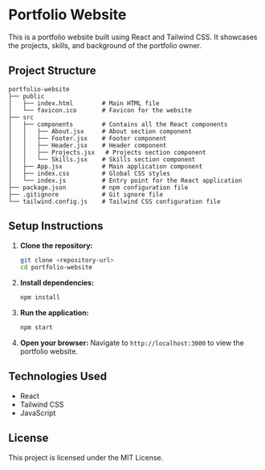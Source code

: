 # Portfolio Website

This is a portfolio website built using React and Tailwind CSS. It showcases the projects, skills, and background of the portfolio owner.

## Project Structure

```
portfolio-website
├── public
│   ├── index.html        # Main HTML file
│   └── favicon.ico       # Favicon for the website
├── src
│   ├── components        # Contains all the React components
│   │   ├── About.jsx     # About section component
│   │   ├── Footer.jsx    # Footer component
│   │   ├── Header.jsx    # Header component
│   │   ├── Projects.jsx   # Projects section component
│   │   └── Skills.jsx    # Skills section component
│   ├── App.jsx           # Main application component
│   ├── index.css         # Global CSS styles
│   └── index.js          # Entry point for the React application
├── package.json          # npm configuration file
├── .gitignore            # Git ignore file
└── tailwind.config.js    # Tailwind CSS configuration file
```

## Setup Instructions

1. **Clone the repository:**
   ```bash
   git clone <repository-url>
   cd portfolio-website
   ```

2. **Install dependencies:**
   ```bash
   npm install
   ```

3. **Run the application:**
   ```bash
   npm start
   ```

4. **Open your browser:**
   Navigate to `http://localhost:3000` to view the portfolio website.

## Technologies Used

- React
- Tailwind CSS
- JavaScript

## License

This project is licensed under the MIT License.
